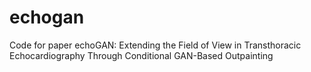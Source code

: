 # echogan
Code for paper echoGAN: Extending the Field of View in Transthoracic Echocardiography Through Conditional GAN-Based Outpainting

